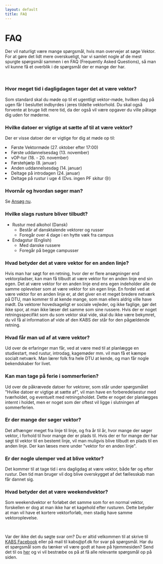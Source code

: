 ```yaml
---
layout: default
title: FAQ
---
```


<h1>FAQ</h1>

<p>Der vil naturligt være mange spørgsmål, hvis man overvejer at søge Vektor. For at gøre det lidt mere overskueligt, har vi samlet nogle af de mest spurgte spørgsmål sammen i en FAQ (Frequently Asked Questions), så man vil kunne få et overblik i de spørgsmål der er mange der har.</p>
<br/>

<h3><b>Hvor meget tid i dagligdagen tager det at være vektor?</b></h3>
<p>Som standard skal du møde op til et ugentligt vektor-møde, hvilken dag på ugen får I besluttet indbyrdes i jeres tildelte vektorhold. Du skal også forvente at bruge lidt mere tid, da der også vil være opgaver du ville påtage dig uden for møderne.</p>

<h3><b>Hvilke datoer er vigtige at sætte af til at være vektor?</b></h3>
<p>Der er visse datoer der er vigtige for dig at møde op til:<br/>

<li>Første Vektormøde (27. oktober efter 17:00)</li>
<li>Første uddannelsesdag (13. november)</li>
<li>vOP-tur (18. - 20. november)</li>
<li>Førstehjælp (8. januar)</li>
<li>Anden uddannelsesdag (14. januar)</li>
<li>Deltage på introdagen (24. januar)</li>
<li>Deltage på rustur i uge 4 (Dvs. ingen PF skitur 😢)</li>


<h3><b>Hvornår og hvordan søger man?</b></h3>
<p>Se <a href="/ansog-som-vektor.html">Ansøg nu</a>.</p>

<h3><b>Hvilke slags rusture bliver tilbudt?</b></h3>
<ul>
    <li> Rustur med alkohol (Dansk)
        <ul>
            <li>Består af dansktalende vektorer og russer</li>
            <li>Foregår over 4 dage i en hytte væk fra campus</li>
        </ul>
    </li>
    <!---
    <li> Weekendrustur (Dansk)
        <ul>
            <li>Foregår fra fredag til søndag i en hytte væk fra campus</li>
            <li>Uafhængig af din studieretning, så her har du som udgangspunkt ikke noget kagehold bagefter</li>
            <li>3 ture i alt - 1 er uden alkohol</li>
        </ul>
    </li>--->
    <li> Endagstur (English)
        <ul>
            <li>Med danske <!---og engelske---> russere</li>
            <li>Foregår på begge campusser</li>
        </ul>
    </li><!---
    <li> Campusrustur (Dansk)
        <ul>
            <li>Sker over 4 dage på campus</li>
            <li>Folk går hjem om aftnen, og kommer igen næste morgen</li>
            <li>2 ture med alkohol fra 17:00</li>
        </ul>
    </li>
    <li> Mix trip (Engelsk)
        <ul>
            <li>GE-vektorer og -russer blandet med andre studieretninger</li>
            <li>4 ture i alt - 1 er uden alkohol</li>
        </ul>
    </li>--->
</ul>

<h3><b>Hvad betyder det at være vektor for en anden linje?</b></h3>
<p>Hvis man har søgt for en retning, hvor der er flere ansøgninger end vektorpladser, kan man få tilbudt at være vektor for en anden linje end sin egen. Det at være vektor for en anden linje end ens egen indeholder alle de samme oplevelser som at være vektor for sin egen linje. En fordel ved at være vektor for en anden linje er, at det giver en et meget bredere netværk på DTU, man kommer til at kende mange, som man ellers aldrig ville have mødt. Da vektorer hovedsageligt er sociale vejleder, og ikke faglige, gør det ikke spor, at man ikke læser det samme som sine russere. Hvis der er noget retningsspecifikt som du som vektor skal vide, skal du ikke være bekymret, du vil få al information af vide af den KABS der står for den pågældende retning.</p>

<h3><b>Hvad får man ud af at være vektor?</b></h3>
<p>Ud over de erfaringer man får, ved at være med til at planlægge en studiestart, med rustur, introdag, kagemøder mm. vil man få et kæmpe socialt netværk. Man lærer folk fra hele DTU at kende, og man får nogle bekendskaber for livet.</p>

<h3><b>Kan man tage på ferie i sommerferien?</b></h3>
<p>Ud over de påkrævede datoer for vektorer, som står under spørgsmålet "Hvilke datoer er vigtige at sætte af", vil man have en forberedelsestur med tværholdet, og eventuelt med retningsholdet. Dette er noget der planlægges internt i holdet, men er noget som der oftest vil ligge i slutningen af sommerferien.</p>

<h3><b>Er der mange der søger vektor?</b></h3>
<p>Det afhænger meget fra linje til linje, og fra år til år, hvor mange der søger vektor, i forhold til hvor mange der er plads til. Hvis der er for mange der har søgt til vektor til en bestemt linje, vil man muligvis blive tilbudt en plads til en anden linje. Der kan læses mere under "vektor for en anden linje".</p>

<h3><b>Er der nogle ulemper ved at blive vektor?</b></h3>
<p>Det kommer til at tage tid i ens dagligdag at være vektor, både før og efter rustur. Den tid man bruger vil dog blive overskygget af det fællesskab man får dannet sig.</p>

<h3><b>Hvad betyder det at være weekendvektor?</b></h3>
<p>Som weekendvektor er forløbet det samme som for en normal vektor, forskellen er dog at man ikke har et kagehold efter rusturen. Dette betyder at man vil have et kortere vektorforløb, men stadig have samme vektoroplevelse.</p>
<br/>
<p>Var der ikke det du søgte svar om? Du er altid velkommen til at skrive til <a href="https://www.facebook.com/kabsdtu/?__tn__=%2Cd%2CP-R&eid=ARCRPL6ZlJWK0Xq3uzUB-eyE69Da7zXRRCY6-XgeR3B-yfcxXdg9zG1AoV0DghCD7HBE5xC7BdWXIS1r">KABS Facebook</a> eller på mail til kabs@pf.dk for svar på spørgsmål. Har du et spørgsmål som du tænker vil være godt at have på hjemmesiden? Send det til os <a href="https://forms.gle/Ne7cmd8cXtqCVYWw7">her</a> og vi vil bestræbe os på at få alle relevante spørgsmål op på siden.</p>
